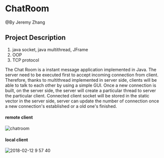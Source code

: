 # ChatRoom
@By Jeremy Zhang
## Project Description
1. java socket, java multithread, JFrame
2. OOP
3. TCP protocol

The Chat Room is a instant message application implemented in Java.
The server need to be executed first to accept incoming connection from client. Therefore, thanks to multithread implemented in server side, clients will be able to talk to each other by using a simple GUI.
Once a new connection is built, on the server side, the server will create a particular thread to server the particular client.
Connected client socket will be stored in the static vector in the server side, server can update the number of connection once a new connection's established or a old one's finished.

#### remote client
![chatroom](https://user-images.githubusercontent.com/29811075/36135435-f11dc524-103f-11e8-9d17-54fe877a3896.png)

#### local client
![2018-02-12 9 57 40](https://user-images.githubusercontent.com/29811075/36135476-3dd1aa66-1040-11e8-8be6-bcb7d0a44fc1.png)
